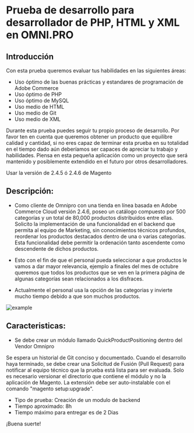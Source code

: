 # Prueba de desarrollo para desarrollador de PHP, HTML y XML en OMNI.PRO

## Introducción
Con esta prueba queremos evaluar tus habilidades en las siguientes áreas:
* Uso óptimo de las buenas prácticas y estandares de programación de Adobe Commerce
* Uso óptimo de PHP
* Uso óptimo de MySQL
* Uso medio de HTML
* Uso medio de Git
* Uso medio de XML

Durante esta prueba puedes seguir tu propio proceso de desarrollo. Por favor ten en cuenta que queremos obtener un producto que equilibre calidad y cantidad, si no eres capaz de terminar esta prueba en su totalidad en el tiempo dado aún deberíamos ser capaces de apreciar tu trabajo y habilidades. Piensa en esta pequeña aplicación como un proyecto que será mantenido y posiblemente extendido en el futuro por otros desarrolladores.

Usar la versión de 2.4.5 ó 2.4.6 de Magento

## Descripción:
* Como cliente de Omnipro con una tienda en línea basada en Adobe Commerce Cloud versión 2.4.6, poseo un catálogo compuesto por 500 categorías y un total de 80,000 productos distribuidos entre ellas. Solicito la implementación de una funcionalidad en el backend que permita al equipo de Marketing, sin conocimientos técnicos profundos, reordenar los productos destacados dentro de una o varias categorías. Esta funcionalidad debe permitir la ordenación tanto ascendente como descendente de dichos productos.

* Esto con el fin de que el personal pueda seleccionar a que productos le vamos a dar mayor relevancia, ejemplo a finales del mes de octubre queremos que todos los productos que se ven en la primera página de algunas categorías sean relacionados a los disfraces.

* Actualmente el personal usa la opción de las categorias y invierte mucho tiempo debido a que son muchos productos.

![example](https://imgur.com/UrC8wwy.png)


## Caracteristicas:
* Se debe crear un módulo llamado QuickProductPositioning dentro del Vendor Omnipro


Se espera un historial de Git conciso y documentado. Cuando el desarrollo haya terminado, se debe crear una Solicitud de Fusión (Pull Request) para notificar al equipo técnico que la prueba está lista para ser evaluada. Solo es necesario versionar el directorio que contiene el módulo y no la aplicación de Magento. La extensión debe ser auto-instalable con el comando "magento setup:upgrade".

* Tipo de prueba: Creación de un modulo de backend
* Tiempo aproximado: 8h
* Tiempo máximo para entregar es de 2 Dias

¡Buena suerte!
